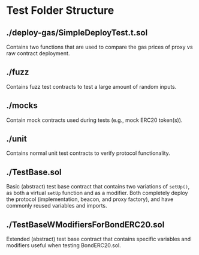 # Test Folder Structure

## ./deploy-gas/SimpleDeployTest.t.sol

Contains two functions that are used to compare the gas prices of proxy vs raw contract deployment.

## ./fuzz

Contains fuzz test contracts to test a large amount of random inputs.

## ./mocks

Contain mock contracts used during tests (e.g., mock ERC20 token(s)).

## ./unit

Contains normal unit test contracts to verify protocol functionality.

## ./TestBase.sol 

Basic (abstract) test base contract that contains two variations of `setUp()`, as both a virtual `setUp` function and as a modifier.
Both completely deploy the protocol (implementation, beacon, and proxy factory), and have commonly reused variables and imports.

## ./TestBaseWModifiersForBondERC20.sol

Extended (abstract) test base contract that contains specific variables and modifiers useful when testing BondERC20.sol.